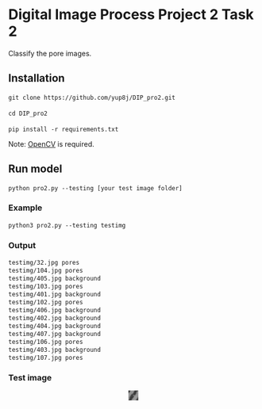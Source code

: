 # Digital Image Process Project 2 Task 2

Classify the pore images.

## Installation

```
git clone https://github.com/yup8j/DIP_pro2.git

cd DIP_pro2

pip install -r requirements.txt
```
Note: [OpenCV](https://docs.opencv.org/3.4.5/) is required. 
## Run model

```
python pro2.py --testing [your test image folder]
```

### Example

```
python3 pro2.py --testing testimg                               
```

### Output

```
testimg/32.jpg pores
testimg/104.jpg pores
testimg/405.jpg background
testimg/103.jpg pores
testimg/401.jpg background
testimg/102.jpg pores
testimg/406.jpg background
testimg/402.jpg background
testimg/404.jpg background
testimg/407.jpg background
testimg/106.jpg pores
testimg/403.jpg background
testimg/107.jpg pores
```

### Test image

<div align=center>

![32.jpg](testimg/32.jpg)

</div>
